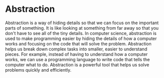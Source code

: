 # Abstraction

Abstraction is a way of hiding details so that we can focus on the important parts of something. It is like looking at something from far away so that you don't have to see all of the tiny details. In computer science, abstraction is used to make programming easier by hiding the details of how a computer works and focusing on the code that will solve the problem. Abstraction helps us break down complex tasks into smaller, easier to understand pieces. For example, instead of having to understand how a computer works, we can use a programming language to write code that tells the computer what to do. Abstraction is a powerful tool that helps us solve problems quickly and efficiently.
